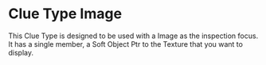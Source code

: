 # Clue Type Image


This Clue Type is designed to be used with a Image as the inspection focus. It has a single member, a Soft Object Ptr to the Texture that you want to display. 